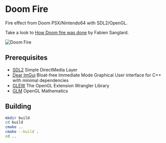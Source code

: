 # Doom Fire

Fire effect from Doom PSX/Nintendo64 with SDL2/OpenGL.

Take a look to [How Doom fire was done](https://fabiensanglard.net/doom_fire_psx/index.html) by Fabien Sanglard.

![Doom Fire](https://raw.githubusercontent.com/scemino/DoomFire/master/doc/doom_fire.gif)

## Prerequisites

  * [SDL2](https://www.libsdl.org/download-2.0.php) Simple DirectMedia Layer
  * [Dear ImGui](https://github.com/ocornut/imgui) Bloat-free Immediate Mode Graphical User interface for C++ with minimal dependencies
  * [GLEW](https://github.com/nigels-com/glew) The OpenGL Extension Wrangler Library
  * [GLM](https://glm.g-truc.net/0.9.9/index.html) OpenGL Mathematics
    
## Building

```bash
mkdir build
cd build
cmake ..
cmake --build .
cd ..
```
